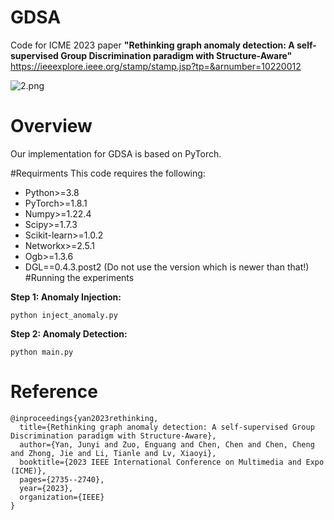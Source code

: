 # GDSA

Code for ICME 2023 paper **"Rethinking graph anomaly detection: A self-supervised Group Discrimination paradigm with Structure-Aware"** https://ieeexplore.ieee.org/stamp/stamp.jsp?tp=&arnumber=10220012

![2.png](https://s2.loli.net/2023/11/19/Vb9Q67BclkYGemx.png)

# Overview
Our implementation for GDSA is based on PyTorch. 


#Requirments
This code requires the following:

- Python>=3.8
- PyTorch>=1.8.1
- Numpy>=1.22.4
- Scipy>=1.7.3
- Scikit-learn>=1.0.2
- Networkx>=2.5.1
- Ogb>=1.3.6
- DGL==0.4.3.post2 (Do not use the version which is newer than that!)
#Running the experiments

**Step 1: Anomaly Injection:**
```
python inject_anomaly.py
```

**Step 2: Anomaly Detection:**
```
python main.py
```

# Reference

```
@inproceedings{yan2023rethinking,
  title={Rethinking graph anomaly detection: A self-supervised Group Discrimination paradigm with Structure-Aware},
  author={Yan, Junyi and Zuo, Enguang and Chen, Chen and Chen, Cheng and Zhong, Jie and Li, Tianle and Lv, Xiaoyi},
  booktitle={2023 IEEE International Conference on Multimedia and Expo (ICME)},
  pages={2735--2740},
  year={2023},
  organization={IEEE}
}
```
